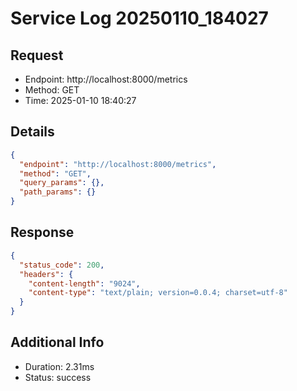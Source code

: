 # Service Log 20250110_184027

## Request
- Endpoint: http://localhost:8000/metrics
- Method: GET
- Time: 2025-01-10 18:40:27

## Details
```json
{
  "endpoint": "http://localhost:8000/metrics",
  "method": "GET",
  "query_params": {},
  "path_params": {}
}
```

## Response
```json
{
  "status_code": 200,
  "headers": {
    "content-length": "9024",
    "content-type": "text/plain; version=0.0.4; charset=utf-8"
  }
}
```

## Additional Info
- Duration: 2.31ms
- Status: success
